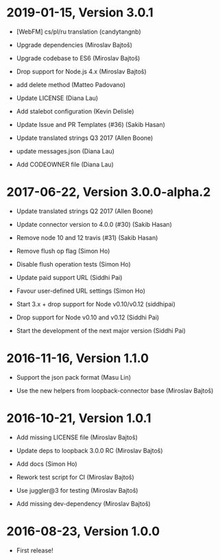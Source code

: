 2019-01-15, Version 3.0.1
=========================

 * [WebFM] cs/pl/ru translation (candytangnb)

 * Upgrade dependencies (Miroslav Bajtoš)

 * Upgrade codebase to ES6 (Miroslav Bajtoš)

 * Drop support for Node.js 4.x (Miroslav Bajtoš)

 * add delete method (Matteo Padovano)

 * Update LICENSE (Diana Lau)

 * Add stalebot configuration (Kevin Delisle)

 * Update Issue and PR Templates (#36) (Sakib Hasan)

 * Update translated strings Q3 2017 (Allen Boone)

 * update messages.json (Diana Lau)

 * Add CODEOWNER file (Diana Lau)


2017-06-22, Version 3.0.0-alpha.2
=================================

 * Update translated strings Q2 2017 (Allen Boone)

 * Update connector version to 4.0.0 (#30) (Sakib Hasan)

 * Remove node 10 and 12 travis (#31) (Sakib Hasan)

 * Remove flush op flag (Simon Ho)

 * Disable flush operation tests (Simon Ho)

 * Update paid support URL (Siddhi Pai)

 * Favour user-defined URL settings (Simon Ho)

 * Start 3.x + drop support for Node v0.10/v0.12 (siddhipai)

 * Drop support for Node v0.10 and v0.12 (Siddhi Pai)

 * Start the development of the next major version (Siddhi Pai)


2016-11-16, Version 1.1.0
=========================

 * Support the json pack format (Masu Lin)

 * Use the new helpers from loopback-connector base (Miroslav Bajtoš)


2016-10-21, Version 1.0.1
=========================

 * Add missing LICENSE file (Miroslav Bajtoš)

 * Update deps to loopback 3.0.0 RC (Miroslav Bajtoš)

 * Add docs (Simon Ho)

 * Rework test script for CI (Miroslav Bajtoš)

 * Use juggler@3 for testing (Miroslav Bajtoš)

 * Add missing dev-dependency (Miroslav Bajtoš)


2016-08-23, Version 1.0.0
=========================

 * First release!
